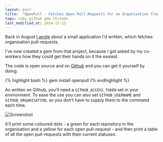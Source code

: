 ```yaml
---
layout: post
title:  "OpenPull - Fetches Open Pull-Requests for an Organisation from Github"
tags: ruby github gem threads
last_modified_at: 2014-12-23
---
```


Back in August [I wrote](https://ohm.sh/2014/08/21/pull-requests.html) about a small application I'd written, which fetches organisation pull-requests.

I've now created a gem from that project, because I got asked by my co-workers how they could get their hands on it the easiest.

The code is open source and on [Github](https://github.com/omegahm/openpull) and you can get it yourself by doing:

{% highlight bash %}
gem install openpull
{% endhighlight %}

As written on Github, you'll need a `GITHUB_ACCESS_TOKEN` set in your environment.
To ease the use you can also set `GITHUB_USERNAME` and `GITHUB_ORGANISATION`, so you don't have to supply them to the command each time.

![Screenshot](https://i.imgur.com/q5meE5r.png)

It'll print some coloured dots - a green for each repository in the organisation and a yellow for each open pull-request - and then print a table of all the open pull-requests with their current statuses.

